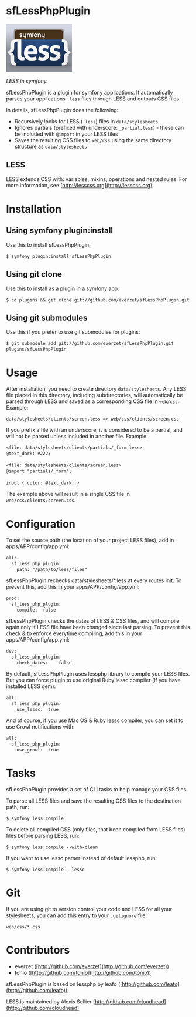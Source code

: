 sfLessPhpPlugin
====

![sfLessPhpPlugin logo](http://github.com/everzet/sfLessPhpPlugin/blob/master/logo.png)

*LESS in symfony.*

sfLessPhpPlugin is a plugin for symfony applications. It automatically parses your applications `.less` files through LESS and outputs CSS files.

In details, sfLessPhpPlugin does the following:

* Recursively looks for LESS (`.less`) files in `data/stylesheets`
* Ignores partials (prefixed with underscore: `_partial.less`) - these can be included with `@import` in your LESS files
* Saves the resulting CSS files to `web/css` using the same directory structure as `data/stylesheets`

LESS
----

LESS extends CSS with: variables, mixins, operations and nested rules. For more information, see [http://lesscss.org](http://lesscss.org).

Installation
============

Using symfony plugin:install
-----------------------------------

Use this to install sfLessPhpPlugin:

	$ symfony plugin:install sfLessPhpPlugin

Using git clone
-----------------------------------

Use this to install as a plugin in a symfony app:

	$ cd plugins && git clone git://github.com/everzet/sfLessPhpPlugin.git

Using git submodules
-----------------------------------

Use this if you prefer to use git submodules for plugins:

	$ git submodule add git://github.com/everzet/sfLessPhpPlugin.git plugins/sfLessPhpPlugin


Usage
=====

After installation, you need to create directory `data/stylesheets`. Any LESS file placed in this directory, including subdirectories, will
automatically be parsed through LESS and saved as a corresponding CSS file in `web/css`. Example:

	data/stylesheets/clients/screen.less => web/css/clients/screen.css
	
If you prefix a file with an underscore, it is considered to be a partial, and will not be parsed unless included in another file. Example:

	<file: data/stylesheets/clients/partials/_form.less>
	@text_dark: #222;
	
	<file: data/stylesheets/clients/screen.less>
	@import "partials/_form";
	
	input { color: @text_dark; }

The example above will result in a single CSS file in `web/css/clients/screen.css`.


Configuration
=============

To set the source path (the location of your project LESS files), add in apps/APP/config/app.yml:

	all:
	  sf_less_php_plugin:
	    path: "/path/to/less/files"

sfLessPhpPlugin rechecks data/stylesheets/*.less at every routes init. To prevent this, add this in your apps/APP/config/app.yml:

	prod:
	  sf_less_php_plugin:
	    compile:  false

sfLessPhpPlugin checks the dates of LESS & CSS files, and will compile again only if LESS file have been changed since last parsing. To prevent this check & to enforce everytime compiling, add this in your apps/APP/config/app.yml:

	dev:
	  sf_less_php_plugin:
	    check_dates:	false

By default, sfLessPhpPlugin uses lessphp library to compile your LESS files. But you can force plugin to use original Ruby lessc compiler (if you have installed LESS gem):

	all:
	  sf_less_php_plugin:
	    use_lessc:	true

And of course, if you use Mac OS & Ruby lessc compiler, you can set it to use Growl notifications with:

	all:
	  sf_less_php_plugin:
	    use_growl:	true

Tasks
=====

sfLessPhpPlugin provides a set of CLI tasks to help manage your CSS files.

To parse all LESS files and save the resulting CSS files to the destination path, run:

	$ symfony less:compile

To delete all compiled CSS (only files, that been compiled from LESS files) files before parsing LESS, run:

	$ symfony less:compile --with-clean

If you want to use lessc parser instead of default lessphp, run:

	$ symfony less:compile --lessc

Git
===

If you are using git to version control your code and LESS for all your stylesheets, you can add this entry to your `.gitignore` file:

	web/css/*.css


Contributors
============

* everzet ([http://github.com/everzet](http://github.com/everzet))
* tonio ([http://github.com/tonio](http://github.com/tonio))

sfLessPhpPlugin is based on lessphp by leafo ([http://github.com/leafo](http://github.com/leafo))

LESS is maintained by Alexis Sellier [http://github.com/cloudhead](http://github.com/cloudhead)